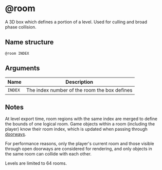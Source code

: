 # @room

A 3D box which defines a portion of a level. Used for culling and broad phase
collision.

## Name structure

```
@room INDEX
```

## Arguments

| Name    | Description                                  |
| ------- | -------------------------------------------- |
| `INDEX` | The index number of the room the box defines |

## Notes

At level export time, room regions with the same index are merged to define the
bounds of one logical room. Game objects within a room (including the player)
know their room index, which is updated when passing through
[doorways](./doorway.md).

For performance reasons, only the player's current room and those visible
through open doorways are considered for rendering, and only objects in the same
room can collide with each other.

Levels are limited to 64 rooms.
